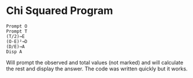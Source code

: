 # Chi Squared Program
```
Prompt O
Prompt T
(T/2)→E
(O-E)²→D
(D/E)→A
Disp A
```

Will prompt the observed and total values (not marked) and will calculate the rest and display the answer. The code was written quickly but it works.
